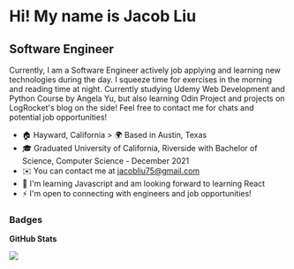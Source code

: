Hi! My name is Jacob Liu 
==========================================================================================================================================
[](https://user-images.githubusercontent.com/18350557/176309783-0785949b-9127-417c-8b55-ab5a4333674e.gif)
Software Engineer
--------------------------

Currently, I am a Software Engineer actively job applying and learning new technologies during the day. I squeeze time for exercises in the morning and reading time at night. Currently studying Udemy Web Development and Python Course by Angela Yu, but also learning Odin Project and projects on LogRocket's blog on the side! Feel free to contact me for chats and potential job opportunities!

* 🏠 Hayward, California > 🌍 Based in Austin, Texas 
* 🎓 Graduated University of California, Riverside with Bachelor of Science, Computer Science - December 2021
* ✉️  You can contact me at [jacobliu75@gmail.com](mailto:jacobliu75@gmail.com)
* 🧠  I'm learning Javascript and am looking forward to learning React
* ⚡  I'm open to connecting with engineers and job opportunities!


### Badges

<b> GitHub Stats </b>

<a href ="http://www.github.com/JacobYLiu"><img src = "https://github-readme-streak-stats.herokuapp.com?user=JacobYLiu&theme=blueberry&hide_border=true" /> </a>
